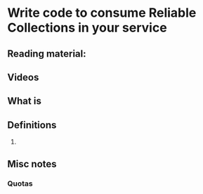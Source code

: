 # Write code to consume Reliable Collections in your service

## Reading material:

## Videos

## What is 

## Definitions
1. 

## Misc notes

### 

### Quotas

